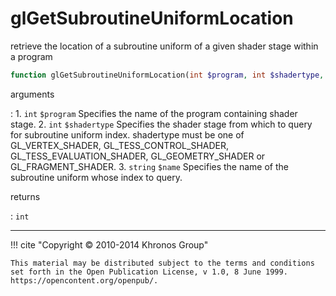 # glGetSubroutineUniformLocation
retrieve the location of a subroutine uniform of a given shader stage within
a program

```php
function glGetSubroutineUniformLocation(int $program, int $shadertype, string $name) : int
```

arguments

:    1. `int` `$program` Specifies the name of the program containing shader
    stage.
    2. `int` `$shadertype` Specifies the shader stage from which to query for
    subroutine uniform index. shadertype must be one of
    <constant>GL_VERTEX_SHADER</constant>,
    <constant>GL_TESS_CONTROL_SHADER</constant>,
    <constant>GL_TESS_EVALUATION_SHADER</constant>,
    <constant>GL_GEOMETRY_SHADER</constant> or
    <constant>GL_FRAGMENT_SHADER</constant>.
    3. `string` `$name` Specifies the name of the subroutine uniform whose index
    to query.

returns

:    `int` 

---
     

!!! cite "Copyright © 2010-2014 Khronos Group"

    This material may be distributed subject to the terms and conditions set forth in the Open Publication License, v 1.0, 8 June 1999. https://opencontent.org/openpub/.